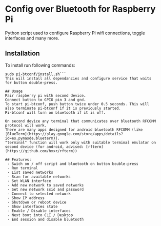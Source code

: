 # Config over Bluetooth for Raspberry Pi
Python script used to configure Raspberry Pi wifi connections, toggle interfaces and many more.

## Installation
To install run following commands:
```git clone https://github.com/mzivic7/py-btconf
sudo pi-btconf/install.sh```
This will install all dependancies and configure service that waits for button double-press.

## Usage
Pair raspberry pi with second device.
Connect button to GPIO pin 3 and gnd.
To start pi-btconf, push button twice under 0.5 seconds. This will also terminate pi-btconf if it is previously started.
Pi-btconf will turn on bluetooth if it is off.

On second device any terminal that communicates over bluetooth RFCOMM protocol will work.
There are many apps designed for android bluetooth RFCOMM (like [BlueTerm](https://play.google.com/store/apps/details?id=es.pymasde.blueterm)).
"terminal" function will work only with suitable terminal emulator on second device (for android, advised: [rfterm](https://github.com/hxxr/rfterm)) 

## Features:
 - Swich on / off script and bluetooth on button bouble-press
 - Run terminal
 - List saved networks
 - Scan for available networks
 - Set WLAN interface
 - Add new network to saved networks
 - Set new network ssid and password
 - Connect to selected network
 - Show IP address
 - Shutdown or reboot device
 - Show interfaces state
 - Enable / Disable interfaces
 - Next boot into CLI / Desktop
 - End session and disable bluetooth
